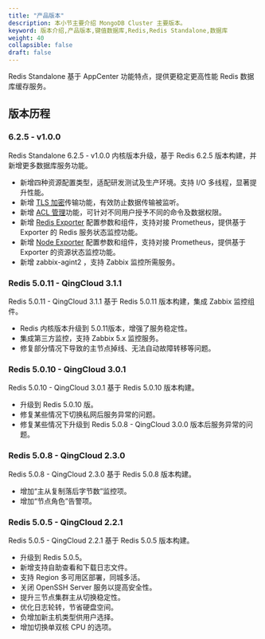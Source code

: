 ```yaml
---
title: "产品版本"
description: 本小节主要介绍 MongoDB Cluster 主要版本。 
keyword: 版本介绍,产品版本,键值数据库,Redis,Redis Standalone,数据库
weight: 40
collapsible: false
draft: false
---
```


Redis Standalone 基于 AppCenter 功能特点，提供更稳定更高性能 Redis 数据库缓存服务。

## 版本历程

### 6.2.5 - v1.0.0

Redis Standalone 6.2.5 - v1.0.0 内核版本升级，基于 Redis 6.2.5 版本构建，并新增更多数据库服务功能。

- 新增四种资源配置类型，适配研发测试及生产环境。支持 I/O 多线程，显著提升性能。
- 新增 [TLS 加密](../../manual/data_security/tls_config)传输功能，有效防止数据传输被监听。
- 新增 [ACL 管理](../../manual/mgt_user/user_info)功能，可针对不同用户授予不同的命令及数据权限。
- 新增 [Redis Exporter](../../manual/metrics_alarm/redis_exporter_service) 配置参数和组件，支持对接 Prometheus，提供基于 Exporter 的 Redis 服务状态监控功能。
- 新增 [Node Exporter](../../manual/metrics_alarm/node_exporter_service) 配置参数和组件，支持对接 Prometheus，提供基于 Exporter 的资源状态监控功能。
- 新增 zabbix-agint2 ，支持 Zabbix 监控所需服务。

### Redis 5.0.11 - QingCloud 3.1.1

Redis 5.0.11 - QingCloud 3.1.1 基于 Redis 5.0.11 版本构建，集成 Zabbix 监控组件。

- Redis 内核版本升级到 5.0.11版本，增强了服务稳定性。
- 集成第三方监控，支持 Zabbix 5.x 监控服务。
- 修复部分情况下导致的主节点掉线、无法自动故障转移等问题。

### Redis 5.0.10 - QingCloud 3.0.1

Redis 5.0.10 - QingCloud 3.0.1 基于 Redis 5.0.10 版本构建。

- 升级到 Redis 5.0.10 版。
- 修复某些情况下切换私网后服务异常的问题。
- 修复某些情况下升级到 Redis 5.0.8 - QingCloud 3.0.0 版本后服务异常的问题。

### Redis 5.0.8 - QingCloud 2.3.0

Redis 5.0.8 - QingCloud 2.3.0 基于 Redis 5.0.8 版本构建。

- 增加“主从复制落后字节数”监控项。
- 增加“节点角色”告警项。

### Redis 5.0.5 - QingCloud 2.2.1

Redis 5.0.5 - QingCloud 2.2.1 基于 Redis 5.0.5 版本构建。

- 升级到 Redis 5.0.5。
- 新增支持自助查看和下载日志文件。
- 支持 Region 多可用区部署，同城多活。
- 关闭 OpenSSH Server 服务以提高安全性。
- 提升三节点集群主从切换稳定性。
- 优化日志轮转，节省硬盘空间。
- 负增加新主机类型供用户选择。
- 增加切换单双核 CPU 的选项。
